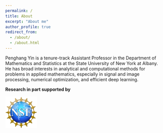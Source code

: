 ```yaml
---
permalink: /
title: About
excerpt: "About me"
author_profile: true
redirect_from: 
  - /about/
  - /about.html
---
```


Penghang Yin is a tenure-track Assistant Professor in the Department of Mathematics and Statistics at the State University of New York at Albany. He has broad interests in analytical and computational methods for problems in applied mathematics, especially in signal and image processing, numerical optimization, and efficient deep learning. 
<!--- He is also part of [UA Machine Learning research group](https://sites.google.com/view/mlualbany). -->

**Research in part supported by** 
<p float="left">
<img src="/images/NSF-logo.png" height="100" width = "100">
<!---
<img src="https://github.com/yin-penghang/yin-penghang.github.io/blob/main/images/IBM-Logo.jpeg" height="100"> -->
</p>

